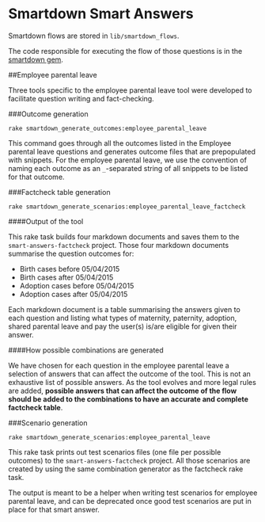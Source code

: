 Smartdown Smart Answers
=============

Smartdown flows are stored in `lib/smartdown_flows`.

The code responsible for executing the flow of those questions is in the [smartdown gem](https://github.com/alphagov/smartdown).

##Employee parental leave

Three tools specific to the employee parental leave tool were developed to facilitate question writing and fact-checking.

###Outcome generation

```rake smartdown_generate_outcomes:employee_parental_leave```

This command goes through all the outcomes listed in the Employee parental leave questions and generates outcome files that
are prepopulated with snippets.
For the employee parental leave, we use the convention of naming each outcome as an `_`-separated string of all snippets to
be listed for that outcome.

###Factcheck table generation

```rake smartdown_generate_scenarios:employee_parental_leave_factcheck```

####Output of the tool

This rake task builds four markdown documents and saves them to the ```smart-answers-factcheck``` project.
Those four markdown documents summarise the question outcomes for:
* Birth cases before 05/04/2015
* Birth cases after 05/04/2015
* Adoption cases before 05/04/2015
* Adoption cases after 05/04/2015

Each markdown document is a table summarising the answers given to each question and listing what types of maternity,
paternity, adoption, shared parental leave and pay the user(s) is/are eligible for given their answer.

####How possible combinations are generated

We have chosen for each question in the employee parental leave a selection of answers that can affect the outcome of the tool.
This is not an exhaustive list of possible answers. As the tool evolves and more legal rules are added, **possible answers
that can affect the outcome of the flow should be added to the combinations to have an accurate and complete factcheck table**.

###Scenario generation

```rake smartdown_generate_scenarios:employee_parental_leave```

This rake task prints out test scenarios files (one file per possible outcomes) to the ```smart-answers-factcheck``` project.
All those scenarios are created by using the same combination generator as the factcheck rake task.

The output is meant to be a helper when writing test scenarios for employee parental leave, and can be deprecated
once good test scenarios are put in place for that smart answer.
